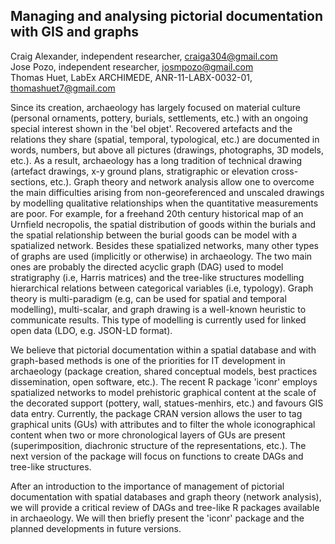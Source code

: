 ## Managing and analysing pictorial documentation with GIS and graphs

Craig Alexander, independent researcher, <craiga304@gmail.com>  
Jose Pozo, independent researcher, <josmpozo@gmail.com>  
Thomas Huet, LabEx ARCHIMEDE, ANR-11-LABX-0032-01, <thomashuet7@gmail.com> 

Since its creation, archaeology has largely focused on material culture (personal ornaments, pottery, burials, settlements, etc.) with an ongoing special interest shown in the 'bel objet'. Recovered artefacts and the relations they share (spatial, temporal, typological, etc.) are documented in words, numbers, but above all pictures (drawings, photographs, 3D models, etc.). As a result, archaeology has a long tradition of technical drawing (artefact drawings, x-y ground plans, stratigraphic or elevation cross-sections, etc.). Graph theory and network analysis allow one to overcome the main difficulties arising from non-georeferenced and unscaled drawings by modelling qualitative relationships when the quantitative measurements are poor. For example, for a freehand 20th century historical map of an Urnfield necropolis, the spatial distribution of goods within the burials and the spatial relationship between the burial goods can be model with a spatialized network. Besides these spatialized networks, many other types of graphs are used (implicitly or otherwise) in archaeology. The two main ones are probably the directed acyclic graph (DAG) used to model stratigraphy (i.e, Harris matrices) and the tree-like structures modelling hierarchical relations between categorical variables (i.e, typology). Graph theory is multi-paradigm (e.g, can be used for spatial and temporal modelling), multi-scalar, and graph drawing is a well-known heuristic to communicate results. This type of modelling is currently used for linked open data (LDO, e.g. JSON-LD format). 

We believe that pictorial documentation within a spatial database and with graph-based methods is one of the priorities for IT development in archaeology (package creation, shared conceptual models, best practices dissemination, open software, etc.). The recent R package 'iconr' employs spatialized networks to model prehistoric graphical content at the scale of the decorated support (pottery, wall, statues-menhirs, etc.) and favours GIS data entry. Currently, the package CRAN version allows the user to tag graphical units (GUs) with attributes and to filter the whole iconographical content when two or more chronological layers of GUs are present (superimposition, diachronic structure of the representations, etc.). The next version of the package will focus on functions to create DAGs and tree-like structures. 

After an introduction to the importance of management of pictorial documentation with spatial databases and graph theory (network analysis), we will provide a critical review of DAGs and tree-like R packages available in archaeology. We will then briefly present the 'iconr' package and the planned developments in future versions.

